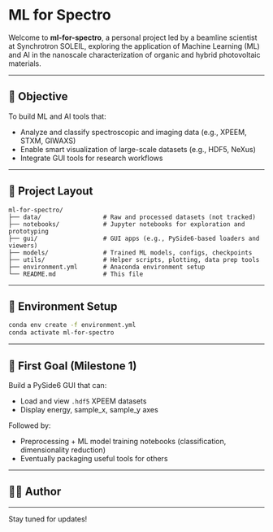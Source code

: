 # ML for Spectro

Welcome to **ml-for-spectro**, a personal project led by a beamline scientist at Synchrotron SOLEIL, exploring the application of Machine Learning (ML) and AI in the nanoscale characterization of organic and hybrid photovoltaic materials.

---

## 🧠 Objective
To build ML and AI tools that:
- Analyze and classify spectroscopic and imaging data (e.g., XPEEM, STXM, GIWAXS)
- Enable smart visualization of large-scale datasets (e.g., HDF5, NeXus)
- Integrate GUI tools for research workflows

---

## 📁 Project Layout
```
ml-for-spectro/
├── data/                 # Raw and processed datasets (not tracked)
├── notebooks/            # Jupyter notebooks for exploration and prototyping
├── gui/                  # GUI apps (e.g., PySide6-based loaders and viewers)
├── models/               # Trained ML models, configs, checkpoints
├── utils/                # Helper scripts, plotting, data prep tools
├── environment.yml       # Anaconda environment setup
└── README.md             # This file
```

---

## 🔧 Environment Setup
```bash
conda env create -f environment.yml
conda activate ml-for-spectro
```

---

## 🚀 First Goal (Milestone 1)
Build a PySide6 GUI that can:
- Load and view `.hdf5` XPEEM datasets
- Display energy, sample_x, sample_y axes

Followed by:
- Preprocessing + ML model training notebooks (classification, dimensionality reduction)
- Eventually packaging useful tools for others

---

## 🧑‍💻 Author


---

Stay tuned for updates!
